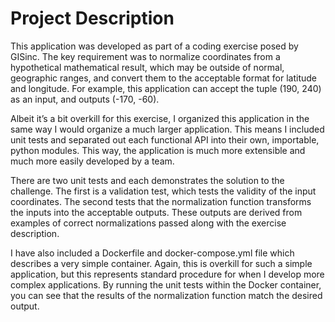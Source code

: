 # Project Description

This application was developed as part of a coding exercise posed by GISinc.  The key requirement was to normalize coordinates from a hypothetical mathematical result, which may be outside of normal, geographic ranges, and convert them to the acceptable format for latitude and longitude.  For example, this application can accept the tuple (190, 240) as an input, and outputs (-170, -60).

Albeit it’s a bit overkill for this exercise, I organized this application in the same way I would organize a much larger application.  This means I included unit tests and separated out each functional API into their own, importable, python modules.  This way, the application is much more extensible and much more easily developed by a team.

There are two unit tests and each demonstrates the solution to the challenge.  The first is a validation test, which tests the validity of the input coordinates.  The second tests that the normalization function transforms the inputs into the acceptable outputs.  These outputs are derived from examples of correct normalizations passed along with the exercise description.

I have also included a Dockerfile and docker-compose.yml file which describes a very simple container.  Again, this is overkill for such a simple application, but this represents standard procedure for when I develop more complex applications.  By running the unit tests within the Docker container, you can see that the results of the normalization function match the desired output.